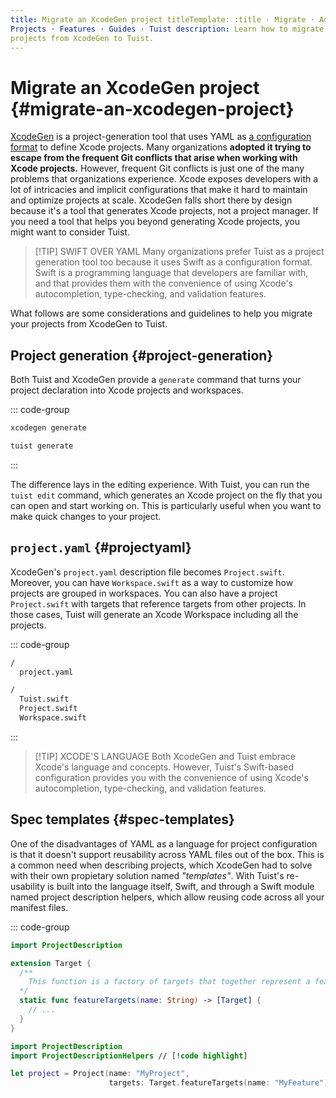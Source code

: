 ```yaml
---
title: Migrate an XcodeGen project titleTemplate: :title · Migrate · Adoption ·
Projects · Features · Guides · Tuist description: Learn how to migrate your
projects from XcodeGen to Tuist.
---
```


# Migrate an XcodeGen project {#migrate-an-xcodegen-project}

[XcodeGen](https://github.com/yonaskolb/XcodeGen) is a project-generation tool
that uses YAML as [a configuration
format](https://github.com/yonaskolb/XcodeGen/blob/master/Docs/ProjectSpec.md)
to define Xcode projects. Many organizations **adopted it trying to escape from
the frequent Git conflicts that arise when working with Xcode projects.**
However, frequent Git conflicts is just one of the many problems that
organizations experience. Xcode exposes developers with a lot of intricacies and
implicit configurations that make it hard to maintain and optimize projects at
scale. XcodeGen falls short there by design because it's a tool that generates
Xcode projects, not a project manager. If you need a tool that helps you beyond
generating Xcode projects, you might want to consider Tuist.

> [!TIP] SWIFT OVER YAML Many organizations prefer Tuist as a project generation
> tool too because it uses Swift as a configuration format. Swift is a
> programming language that developers are familiar with, and that provides them
> with the convenience of using Xcode's autocompletion, type-checking, and
> validation features.

What follows are some considerations and guidelines to help you migrate your
projects from XcodeGen to Tuist.

## Project generation {#project-generation}

Both Tuist and XcodeGen provide a `generate` command that turns your project
declaration into Xcode projects and workspaces.

::: code-group

```bash [XcodeGen]
xcodegen generate
```

```bash [Tuist]
tuist generate
```
:::

The difference lays in the editing experience. With Tuist, you can run the
`tuist edit` command, which generates an Xcode project on the fly that you can
open and start working on. This is particularly useful when you want to make
quick changes to your project.

## `project.yaml` {#projectyaml}

XcodeGen's `project.yaml` description file becomes `Project.swift`. Moreover,
you can have `Workspace.swift` as a way to customize how projects are grouped in
workspaces. You can also have a project `Project.swift` with targets that
reference targets from other projects. In those cases, Tuist will generate an
Xcode Workspace including all the projects.

::: code-group

```bash [XcodeGen directory structure]
/
  project.yaml
```

```bash [Tuist directory structure]
/
  Tuist.swift
  Project.swift
  Workspace.swift
```
:::

> [!TIP] XCODE'S LANGUAGE Both XcodeGen and Tuist embrace Xcode's language and
> concepts. However, Tuist's Swift-based configuration provides you with the
> convenience of using Xcode's autocompletion, type-checking, and validation
> features.

## Spec templates {#spec-templates}

One of the disadvantages of YAML as a language for project configuration is that
it doesn't support reusability across YAML files out of the box. This is a
common need when describing projects, which XcodeGen had to solve with their own
propietary solution named *"templates"*. With Tuist's re-usability is built into
the language itself, Swift, and through a Swift module named
<LocalizedLink href="/guides/features/projects/code-sharing">project description
helpers</LocalizedLink>, which allow reusing code across all your manifest
files.

::: code-group
```swift [Tuist/ProjectDescriptionHelpers/Target+Features.swift]
import ProjectDescription

extension Target {
  /**
    This function is a factory of targets that together represent a feature.
  */
  static func featureTargets(name: String) -> [Target] {
    // ...
  }
}
```
```swift [Project.swift]
import ProjectDescription
import ProjectDescriptionHelpers // [!code highlight]

let project = Project(name: "MyProject",
                      targets: Target.featureTargets(name: "MyFeature")) // [!code highlight]
```
